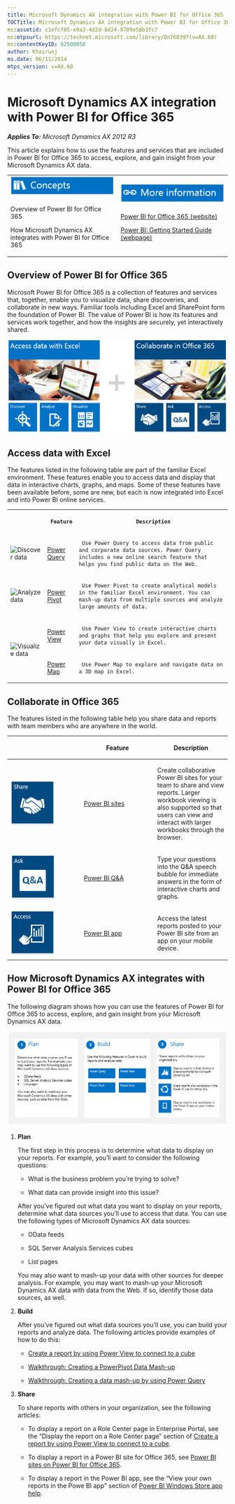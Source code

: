 ```yaml
---
title: Microsoft Dynamics AX integration with Power BI for Office 365
TOCTitle: Microsoft Dynamics AX integration with Power BI for Office 365
ms:assetid: c1efcf85-e9a3-4d2d-8d24-9709e58b3fc7
ms:mtpsurl: https://technet.microsoft.com/library/Dn768397(v=AX.60)
ms:contentKeyID: 62500050
author: Khairunj
ms.date: 06/11/2014
mtps_version: v=AX.60
---
```


# Microsoft Dynamics AX integration with Power BI for Office 365 


_**Applies To:** Microsoft Dynamics AX 2012 R3_

This article explains how to use the features and services that are included in Power BI for Office 365 to access, explore, and gain insight from your Microsoft Dynamics AX data.

<table>
<colgroup>
<col style="width: 50%" />
<col style="width: 50%" />
</colgroup>
<tbody>
<tr class="odd">
<td><img src="images/Hh404117.TopicIcons_Conceptual(AX.60).png" title="Concepts" alt="Concepts" />
<p>Overview of Power BI for Office 365</p>
<p>How Microsoft Dynamics AX integrates with Power BI for Office 365</p></td>
<td><img src="images/Dn507140.TopicIcons_Resources(AX.60).png" title="Resources" alt="Resources" />
<p><a href="https://www.microsoft.com/en-us/powerbi/default.aspx#fbid=skw-o4z9lps">Power BI for Office 365 (website)</a></p>
<p><a href="https://office.microsoft.com/office365-sharepoint-online-enterprise-help/power-bi-getting-started-guide-ha104103589.aspx">Power BI: Getting Started Guide (webpage)</a></p></td>
</tr>
</tbody>
</table>


## Overview of Power BI for Office 365

Microsoft Power BI for Office 365 is a collection of features and services that, together, enable you to visualize data, share discoveries, and collaborate in new ways. Familiar tools including Excel and SharePoint form the foundation of Power BI. The value of Power BI is how its features and services work together, and how the insights are securely, yet interactively shared.

![Power BI for Office 365](images/Dn768397.BI_PowerBI_Concept(AX.60).png "Power BI for Office 365")

## Access data with Excel

The features listed in the following table are part of the familiar Excel environment. These features enable you to access data and display that data in interactive charts, graphs, and maps. Some of these features have been available before, some are new, but each is now integrated into Excel and into Power BI online services.

<table xmlns="http://www.w3.org/1999/xhtml">
  <tr>
    <th> <p></p> </th>
    <th> <p>
   
	 Feature
  </p> </th>
    <th> <p>
   
	 Description
  </p> </th>
  </tr>
  <tr>
    <td>
      <img runat="server" AltText="Discover data" src="https://technet.microsoft.com/Dn768397.BI_PowerBI_Discover(AX.60).png" title="Discover data" alt="Discover data" />
    </td>
    <td> <p> <a href="https://www.microsoft.com/en-us/powerbi/home/discover.aspx#fbid=skw-o4z9lps" runat="server">Power Query</a> </p> </td>
    <td> <p>
   
	 Use Power Query to access data from public and corporate data sources. Power Query includes a new online search feature that helps you find public data on the Web.
  </p> </td>
  </tr>
  <tr>
    <td>
      <img runat="server" AltText="Analyze data" src="https://technet.microsoft.com/Dn768397.BI_PowerBI_(AX.60).png" title="Analyze data" alt="Analyze data" />
    </td>
    <td> <p> <a href="https://www.microsoft.com/en-us/powerbi/home/analyze.aspx#fbid=skw-o4z9lps" runat="server">Power Pivot</a> </p> </td>
    <td> <p>
   
	 Use Power Pivot to create analytical models in the familiar Excel environment. You can mash-up data from multiple sources and analyze large amounts of data.
  </p> </td>
  </tr>
  <tr>
    <td rowspan="2">
      <img runat="server" AltText="Visualize data" src="https://technet.microsoft.com/Dn768397.BI_PowerBI_Visualize(AX.60).png" title="Visualize data" alt="Visualize data" />
    </td>
    <td> <p> <a href="https://www.microsoft.com/en-us/powerbi/home/visualize.aspx#fbid=skw-o4z9lps" runat="server">Power View</a> </p> </td>
    <td> <p>
   
	 Use Power View to create interactive charts and graphs that help you explore and present your data visually in Excel.
  </p> </td>
  </tr>
  <tr>
    <td> <p> <a href="https://www.microsoft.com/en-us/powerbi/home/visualize.aspx#fbid=skw-o4z9lps" runat="server">Power Map</a> </p> </td>
    <td> <p>
   
	 Use Power Map to explore and navigate data on a 3D map in Excel.
  </p> </td>
  </tr>
</table>


## Collaborate in Office 365

The features listed in the following table help you share data and reports with team members who are anywhere in the world.

<table>
<colgroup>
<col style="width: 33%" />
<col style="width: 33%" />
<col style="width: 33%" />
</colgroup>
<thead>
<tr class="header">
<th><p></p></th>
<th><p>Feature</p></th>
<th><p>Description</p></th>
</tr>
</thead>
<tbody>
<tr class="odd">
<td><img src="images/Dn768397.BI_PowerBI_Share(AX.60).png" title="Share data" alt="Share data" /></td>
<td><p><a href="https://www.microsoft.com/en-us/powerbi/home/share-collaborate.aspx#fbid=skw-o4z9lps">Power BI sites</a></p></td>
<td><p>Create collaborative Power BI sites for your team to share and view reports. Larger workbook viewing is also supported so that users can view and interact with larger workbooks through the browser.</p></td>
</tr>
<tr class="even">
<td><img src="images/Dn768397.BI_PowerBI_Ask(AX.60).png" title="Query your data by asking questions" alt="Query your data by asking questions" /></td>
<td><p><a href="https://www.microsoft.com/en-us/powerbi/home/ask-questions.aspx#fbid=skw-o4z9lps">Power BI Q&amp;A</a></p></td>
<td><p>Type your questions into the Q&amp;A speech bubble for immediate answers in the form of interactive charts and graphs.</p></td>
</tr>
<tr class="odd">
<td><img src="images/Dn768397.BI_PowerBI_GoMobile(AX.60).png" title="Access your data when you&#39;re on the go" alt="Access your data when you&#39;re on the go" /></td>
<td><p><a href="https://www.microsoft.com/en-us/powerbi/home/access.aspx#fbid=skw-o4z9lps">Power BI app</a></p></td>
<td><p>Access the latest reports posted to your Power BI site from an app on your mobile device.</p></td>
</tr>
</tbody>
</table>


## How Microsoft Dynamics AX integrates with Power BI for Office 365

The following diagram shows how you can use the features of Power BI for Office 365 to access, explore, and gain insight from your Microsoft Dynamics AX data.

![How AX 2012 R3 integrates with Power BI](images/Dn768397.BI_PowerBI_Integration(AX.60).png "How AX 2012 R3 integrates with Power BI")

1.  **Plan**
    
    The first step in this process is to determine what data to display on your reports. For example, you’ll want to consider the following questions:
    
      - What is the business problem you’re trying to solve?
    
      - What data can provide insight into this issue?
    
    After you’ve figured out what data you want to display on your reports, determine what data sources you’ll use to access that data. You can use the following types of Microsoft Dynamics AX data sources:
    
      - OData feeds
    
      - SQL Server Analysis Services cubes
    
      - List pages
    
    You may also want to mash-up your data with other sources for deeper analysis. For example, you may want to mash-up your Microsoft Dynamics AX data with data from the Web. If so, identify those data sources, as well.

2.  **Build**
    
    After you’ve figured out what data sources you’ll use, you can build your reports and analyze data. The following articles provide examples of how to do this:
    
      - [Create a report by using Power View to connect to a cube](create-a-report-by-using-power-view-to-connect-to-a-cube.md)
    
      - [Walkthrough: Creating a PowerPivot Data Mash-up](walkthrough-creating-a-powerpivot-data-mash-up.md)
    
      - [Walkthrough: Creating a data mash-up by using Power Query](walkthrough-creating-a-data-mash-up-by-using-power-query.md)

3.  **Share**
    
    To share reports with others in your organization, see the following articles:
    
      - To display a report on a Role Center page in Enterprise Portal, see the “Display the report on a Role Center page” section of [Create a report by using Power View to connect to a cube](create-a-report-by-using-power-view-to-connect-to-a-cube.md).
    
      - To display a report in a Power BI site for Office 365, see [Power BI sites on Power BI for Office 365](https://office.microsoft.com/office365-sharepoint-online-enterprise-help/power-bi-sites-on-power-bi-for-office-365-ha104097290.aspx?ctt=5%26origin=ha104102902).
    
      - To display a report in the Power BI app, see the “View your own reports in the Powe BI app” section of [Power BI Windows Store app help](https://office.microsoft.com/office365-sharepoint-online-enterprise-help/power-bi-windows-store-app-help-ha104010871.aspx?ctt=5%26origin=ha104095851).

  


